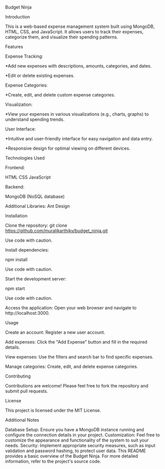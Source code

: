 Budget Ninja

Introduction

This is a web-based expense management system built using MongoDB, HTML, CSS, and JavaScript. It allows users to track their expenses, categorize them, and visualize their spending patterns.

Features

Expense Tracking:

*Add new expenses with descriptions, amounts, categories, and dates.

*Edit or delete existing expenses.

Expense Categories:

*Create, edit, and delete custom expense categories.

Visualization:

*View your expenses in various visualizations (e.g., charts, graphs) to understand spending trends.

User Interface:

*Intuitive and user-friendly interface for easy navigation and data entry.

*Responsive design for optimal viewing on different devices.

Technologies Used

Frontend:

HTML
CSS
JavaScript

Backend:

MongoDB (NoSQL database)

Additional Libraries:
Ant Design

Installation

Clone the repository:
git clone https://github.com/muralikarthikv/budget_ninja.git

Use code with caution.

Install dependencies:

npm install

Use code with caution.

Start the development server:

npm start

Use code with caution.

Access the application: 
Open your web browser and navigate to http://localhost:3000.  

Usage

Create an account: Register a new user account.

Add expenses: Click the "Add Expense" button and fill in the required details.

View expenses: Use the filters and search bar to find specific expenses.

Manage categories: Create, edit, and delete expense categories.

Contributing

Contributions are welcome! Please feel free to fork the repository and submit pull requests.

License

This project is licensed under the MIT License.   

Additional Notes

Database Setup: Ensure you have a MongoDB instance running and configure the connection details in your project.
Customization: Feel free to customize the appearance and functionality of the system to suit your needs.
Security: Implement appropriate security measures, such as input validation and password hashing, to protect user data.
This README provides a basic overview of the Budget Ninja. For more detailed information, refer to the project's source code.
